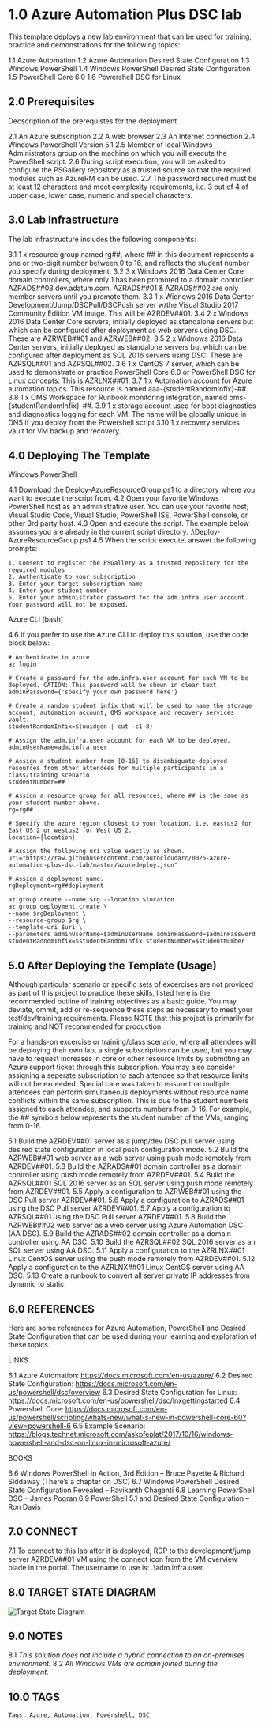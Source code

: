 # 1.0 Azure Automation Plus DSC lab

This template deploys a new lab environment that can be used for training, practice and demonstrations for the following topics:

1.1 Azure Automation
1.2 Azure Automation Desired State Configuration
1.3 Windows PowerShell
1.4 Windows PowerShell Desired State Configuration
1.5 PowerShell Core 6.0
1.6 Powershell DSC for Linux

## 2.0 Prerequisites

Decscription of the prerequistes for the deployment

2.1 An Azure subscription
2.2 A web browser
2.3 An Internet connection
2.4 Windows PowerShell Version 5.1
2.5 Member of local Windows Administrators group on the machine on which you will execute the PowerShell script.
2.6 During script execution, you will be asked to configure the PSGallery repository as a trusted source so that the required modules such as AzureRM can be used.
2.7 The password required must be at least 12 characters and meet complexity requirements, i.e. 3 out of 4 of upper case, lower case, numeric and special characters.

## 3.0 Lab Infrastructure

The lab infrastructure includes the following components:

3.1 1 x resource group named rg##, where ## in this document represents a one or two-digit number between 0 to 16, and reflects the student number you specify during deployment.
3.2 3 x Windows 2016 Data Center Core domain controllers, where only 1 has been promoted to a domain controller: AZRADS##03.dev.adatum.com. AZRADS##01 & AZRADS##02 are only member servers until you promote them.
3.3 1 x Widnows 2016 Data Center Development/Jump/DSCPull/DSCPush server w/the Visual Studio 2017 Community Edition VM image. This will be AZRDEV##01.
3.4 2 x Windows 2016 Data Center Core servers, initially deployed as standalone servers but which can be configured after deployment as web servers using DSC. These are AZRWEB##01 and AZRWEB##02.
3.5 2 x Widnows 2016 Data Center servers, initially deployed as standalone servers but which can be configured after deployment as SQL 2016 servers using DSC. These are AZRSQL##01 and AZRSQL##02.
3.6 1 x CentOS 7 server, which can be used to demonstrate or practice PowerShell Core 6.0 or PowerShell DSC for Linux concepts. This is AZRLNX##01.
3.7 1 x Automation account for Azure automation topics. This resource is named aaa-{studentRandomInfix}-##.
3.8 1 x OMS Workspace for Runbook monitoring integration, named oms-{studentRandomInfix}-##.
3.9 1 x storage account used for boot diagnostics and diagnostics logging for each VM. The name will be globally unique in DNS if you deploy from the Powershell script
3.10 1 x recovery services vault for VM backup and recovery.

## 4.0 Deploying The Template

Windows PowerShell

4.1 Download the Deploy-AzureResourceGroup.ps1 to a directory where you want to execute the script from.
4.2 Open your favorite Windows PowerShell host as an administrative user. You can use your favorite host; Visual Studio Code, Visual Studio, PowerShell ISE, PowerShell console, or other 3rd party host.
4.3 Open and execute the script. The example below assumes you are already in the current script directory.
    .\Deploy-AzureResourceGroup.ps1
4.5 When the script execute, answer the following prompts:

    1. Consent to register the PSGallery as a trusted repository for the required modules
    2. Authenticate to your subscription
    3. Enter your target subscription name
    4. Enter your student number
    5. Enter your administrator password for the adm.infra.user account. Your password will not be exposed.

Azure CLI (bash)

4.6 If you prefer to use the Azure CLI to deploy this solution, use the code block below:

    # Authenticate to azure
    az login

    # Create a password for the adm.infra.user account for each VM to be deployed. CATION: This password will be shown in clear text.
    adminPassword={'specify your own password here'}

    # Create a random student infix that will be used to name the storage account, automation account, OMS workspace and recovery services vault.
    studentRandomInfix=$(uuidgen | cut -c1-8)

    # Assign the adm.infra.user account for each VM to be deployed.
    adminUserName=adm.infra.user

    # Assign a student number from [0-16] to disambiguate deployed resources from other attendees for multiple participants in a class/training scenario.
    studentNumber=##

    # Assign a resource group for all resources, where ## is the same as your student number above.
    rg=rg##

    # Specify the azure region closest to your location, i.e. eastus2 for East US 2 or westus2 for West US 2.
    location={location}

    # Assign the following uri value exactly as shown.
    uri="https://raw.githubusercontent.com/autocloudarc/0026-azure-automation-plus-dsc-lab/master/azuredeploy.json"

    # Assign a deployment name.
    rgDeployment=rg##deployment

    az group create --name $rg --location $location
    az group deployment create \
    --name $rgDeployment \
    --resource-group $rg \
    --template-uri $uri \
    --parameters adminUserName=$adminUserName adminPassword=$adminPassword studentRadnomInfix=$studentRandomInfix studentNumber=$studentNumber

## 5.0 After Deploying the Template (Usage)

Although particular scenario or specific sets of excercises are not provided as part of this project to practice these skills, listed here is the recommended outline of training objectives as a basic guide.
You may deviate, ommit, add or re-sequence these steps as necessary to meet your test/dev/training requirements.
Please NOTE that this project is primarily for training and NOT recommended for production.

For a hands-on excercise or training/class scenario, where all attendees will be deploying their own lab, a single subscription can be used, but you may have to request increases in core or other resource limits by
submitting an Azure support ticket through this subscription. You may also consider assigning a seperate subscription to each attendee so that resource limits will not be exceeded.
Special care was taken to ensure that multiple attendees can perform simultaneous deployments without resource name conflicts within the same subscription. This is due to the student numbers assigned to each attendee, and supports numbers from 0-16. For example, the ## symbols below represents the student number of the VMs, ranging from 0-16.

5.1 Build the AZRDEV##01 server as a jump/dev DSC pull server using desired state configuration in local push configuration mode.
5.2 Build the AZRWEB##01 web server as a web server using push mode remotely from AZRDEV##01.
5.3 Build the AZRADS##01 domain controller as a domain controller using push mode remotely from AZRDEV##01.
5.4 Build the AZRSQL##01 SQL 2016 server as an SQL server using push mode remotely from AZRDEV##01.
5.5 Apply a configuration to AZRWEB##01 using the DSC Pull server AZRDEV##01.
5.6 Apply a configuration to AZRADS##01 using the DSC Pull server AZRDEV##01.
5.7 Apply a configuration to AZRSQL##01 using the DSC Pull server AZRDEV##01.
5.8 Build the AZRWEB##02 web server as a web server using Azure Automation DSC (AA DSC).
5.9 Build the AZRADS##02 domain controller as a domain controller using AA DSC.
5.10 Build the AZRSQL##02 SQL 2016 server as an SQL server using AA DSC.
5.11 Apply a configuration to the AZRLNX##01 Linux CentOS server using the push mode remotely from AZRDEV##01.
5.12 Apply a configuration to the AZRLNX##01 Linux CentOS server using AA DSC.
5.13 Create a runbook to convert all server private IP addresses from dynamic to static.

## 6.0 REFERENCES

Here are some references for Azure Automation, PowerShell and Desired State Configuration that can be used during your learning and exploration of these topics.

LINKS

6.1 Azure Automation: <https://docs.microsoft.com/en-us/azure/>
6.2 Desired State Configuration: <https://docs.microsoft.com/en-us/powershell/dsc/overview>
6.3 Desired State Configuration for Linux: <https://docs.microsoft.com/en-us/powershell/dsc/lnxgettingstarted>
6.4 Powershell Core: <https://docs.microsoft.com/en-us/powershell/scripting/whats-new/what-s-new-in-powershell-core-60?view=powershell-6>
6.5 Example Scenario: <https://blogs.technet.microsoft.com/askpfeplat/2017/10/16/windows-powershell-and-dsc-on-linux-in-microsoft-azure/>

BOOKS

6.6 Windows PowerShell in Action, 3rd Edition – Bruce Payette & Richard Siddaway (There’s a chapter on DSC)
6.7 Windows PowerShell Desired State Configuration Revealed – Ravikanth Chaganti
6.8 Learning PowerShell DSC – James Pogran
6.9 PowerShell 5.1 and Desired State Configuration – Ron Davis

## 7.0 CONNECT

7.1 To connect to this lab after it is deployed, RDP to the development/jump server AZRDEV##01 VM using the connect icon from the VM overview blade in the portal.
The username to use is: .\adm.infra.user.

## 8.0 TARGET STATE DIAGRAM

![Target State Diagram](/nested/images/0026-azure-automation-plus-dsc-lab.png)

## 9.0 NOTES

8.1 *This solution does not include a hybrid connection to an on-premises environment.*
8.2 *All Windows VMs are domain joined during the deployment.*

## 10.0 TAGS

`Tags: Azure, Automation, Powershell, DSC`
